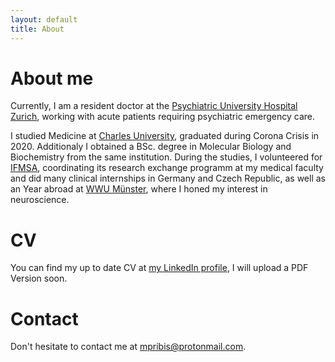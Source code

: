 ```yaml
---
layout: default
title: About
---
```


# About me

Currently, I am a resident doctor at the [Psychiatric University Hospital Zurich](https://www.pukzh.ch/), working with acute patients requiring psychiatric emergency care.

I studied Medicine at [Charles University](https://cuni.cz/), graduated during Corona Crisis in 2020. Additionaly I obtained a BSc. degree in Molecular Biology and Biochemistry from the same institution. During the studies, I volunteered for [IFMSA](https://ifmsa.org/), coordinating its research exchange programm at my medical faculty and did many clinical internships in Germany and Czech Republic, as well as an Year abroad at [WWU Münster](https://www.uni-muenster.de/en/), where I honed my interest in neuroscience.

# CV
You can find my up to date CV at [my LinkedIn profile](https://www.linkedin.com/in/pribism/), I will upload a PDF Version soon.

# Contact 
Don't hesitate to contact me at [mpribis@protonmail.com](mailto:mpribis@protonmail.com).

